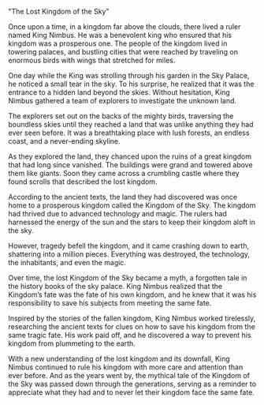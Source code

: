 "The Lost Kingdom of the Sky"

Once upon a time, in a kingdom far above the clouds, there lived a ruler named King Nimbus. He was a benevolent king who ensured that his kingdom was a prosperous one. The people of the kingdom lived in towering palaces, and bustling cities that were reached by traveling on enormous birds with wings that stretched for miles.

One day while the King was strolling through his garden in the Sky Palace, he noticed a small tear in the sky. To his surprise, he realized that it was the entrance to a hidden land beyond the skies. Without hesitation, King Nimbus gathered a team of explorers to investigate the unknown land.

The explorers set out on the backs of the mighty birds, traversing the boundless skies until they reached a land that was unlike anything they had ever seen before. It was a breathtaking place with lush forests, an endless coast, and a never-ending skyline.

As they explored the land, they chanced upon the ruins of a great kingdom that had long since vanished. The buildings were grand and towered above them like giants. Soon they came across a crumbling castle where they found scrolls that described the lost kingdom.

According to the ancient texts, the land they had discovered was once home to a prosperous kingdom called the Kingdom of the Sky. The kingdom had thrived due to advanced technology and magic. The rulers had harnessed the energy of the sun and the stars to keep their kingdom aloft in the sky.

However, tragedy befell the kingdom, and it came crashing down to earth, shattering into a million pieces. Everything was destroyed, the technology, the inhabitants, and even the magic.

Over time, the lost Kingdom of the Sky became a myth, a forgotten tale in the history books of the sky palace. King Nimbus realized that the Kingdom’s fate was the fate of his own kingdom, and he knew that it was his responsibility to save his subjects from meeting the same fate.

Inspired by the stories of the fallen kingdom, King Nimbus worked tirelessly, researching the ancient texts for clues on how to save his kingdom from the same tragic fate. His work paid off, and he discovered a way to prevent his kingdom from plummeting to the earth.

With a new understanding of the lost kingdom and its downfall, King Nimbus continued to rule his kingdom with more care and attention than ever before. And as the years went by, the mythical tale of the Kingdom of the Sky was passed down through the generations, serving as a reminder to appreciate what they had and to never let their kingdom face the same fate.